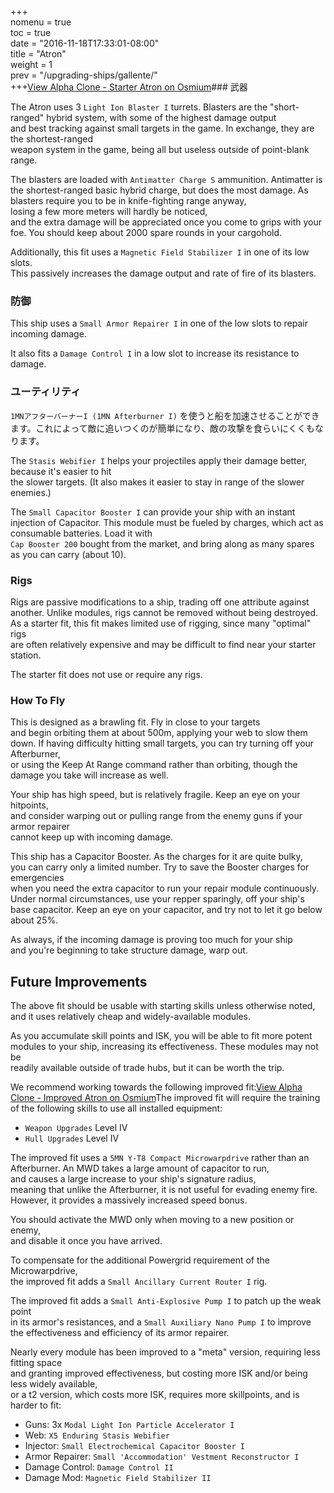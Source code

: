 +++  
nomenu = true  
toc = true  
date = "2016-11-18T17:33:01-08:00"  
title = "Atron"  
weight = 1  
prev = "/upgrading-ships/gallente/"  
+++<object type="image/svg+xml" data="https://o.smium.org/api/convert/118501/svg/118501-alpha-clone---starter-atron.svg?privatetoken=7015883971993010176"><a href="https://o.smium.org/loadout/private/118501/7015883971993010176">View Alpha Clone - Starter Atron on Osmium</a></object>### 武器

The Atron uses 3 `Light Ion Blaster I` turrets. Blasters are the "short-ranged" hybrid system, with some of the highest damage output   
and best tracking against small targets in the game. In exchange, they are the shortest-ranged  
weapon system in the game, being all but useless outside of point-blank range.

The blasters are loaded with `Antimatter Charge S` ammunition. Antimatter is the shortest-ranged basic hybrid charge, but does the most damage. As blasters require you to be in knife-fighting range anyway,  
losing a few more meters will hardly be noticed,  
and the extra damage will be appreciated once you come to grips with your foe. You should keep about 2000 spare rounds in your cargohold.

Additionally, this fit uses a `Magnetic Field Stabilizer I` in one of its low slots.  
This passively increases the damage output and rate of fire of its blasters.

### 防御

This ship uses a `Small Armor Repairer I` in one of the low slots to repair incoming damage.

It also fits a `Damage Control I` in a low slot to increase its resistance to damage.

### ユーティリティ

`1MNアフターバーナーI (1MN Afterburner I)` を使うと船を加速させることができます。これによって敵に追いつくのが簡単になり、敵の攻撃を食らいにくくもなります。

The `Stasis Webifier I` helps your projectiles apply their damage better, because it's easier to hit  
the slower targets. (It also makes it easier to stay in range of the slower enemies.)

The `Small Capacitor Booster I` can provide your ship with an instant injection of Capacitor. This module must be fueled by charges, which act as consumable batteries. Load it with   
`Cap Booster 200` bought from the market, and bring along as many spares as you can carry (about 10).

### Rigs

Rigs are passive modifications to a ship, trading off one attribute against another. Unlike modules, rigs cannot be removed without being destroyed. As a starter fit, this fit makes limited use of rigging, since many "optimal" rigs  
are often relatively expensive and may be difficult to find near your starter station.

The starter fit does not use or require any rigs.

### How To Fly

This is designed as a brawling fit. Fly in close to your targets  
and begin orbiting them at about 500m, applying your web to slow them down. If having difficulty hitting small targets, you can try turning off your Afterburner,  
or using the Keep At Range command rather than orbiting, though the damage you take will increase as well.

Your ship has high speed, but is relatively fragile. Keep an eye on your hitpoints,  
and consider warping out or pulling range from the enemy guns if your armor repairer  
cannot keep up with incoming damage.

This ship has a Capacitor Booster. As the charges for it are quite bulky,  
you can carry only a limited number. Try to save the Booster charges for emergencies  
when you need the extra capacitor to run your repair module continuously. Under normal circumstances, use your repper sparingly, off your ship's base capacitor. Keep an eye on your capacitor, and try not to let it go below about 25%.

As always, if the incoming damage is proving too much for your ship  
and you're beginning to take structure damage, warp out.

## Future Improvements

The above fit should be usable with starting skills unless otherwise noted,  
and it uses relatively cheap and widely-available modules.

As you accumulate skill points and ISK, you will be able to fit more potent  
modules to your ship, increasing its effectiveness. These modules may not be  
readily available outside of trade hubs, but it can be worth the trip.

We recommend working towards the following improved fit:<object type="image/svg+xml" data="https://o.smium.org/api/convert/118502/svg/118502-alpha-clone---improved-atron.svg?privatetoken=2111440561624842240"><a href="https://o.smium.org/loadout/private/118502/2111440561624842240">View Alpha Clone - Improved Atron on Osmium</a></object>The improved fit will require the training of the following skills to use all installed equipment:

* `Weapon Upgrades` Level IV
* `Hull Upgrades` Level IV

The improved fit uses a `5MN Y-T8 Compact Microwarpdrive` rather than an Afterburner. An MWD takes a large amount of capacitor to run,   
and causes a large increase to your ship's signature radius,  
meaning that unlike the Afterburner, it is not useful for evading enemy fire. However, it provides a massively increased speed bonus.

You should activate the MWD only when moving to a new position or enemy,  
and disable it once you have arrived.

To compensate for the additional Powergrid requirement of the Microwarpdrive,  
the improved fit adds a `Small Ancillary Current Router I` rig.

The improved fit adds a `Small Anti-Explosive Pump I` to patch up the weak point  
in its armor's resistances, and a `Small Auxiliary Nano Pump I` to improve  
the effectiveness and efficiency of its armor repairer.

Nearly every module has been improved to a "meta" version, requiring less fitting space  
and granting improved effectiveness, but costing more ISK and/or being less widely available,  
or a t2 version, which costs more ISK, requires more skillpoints, and is harder to fit:

* Guns: 3x `Modal Light Ion Particle Accelerator I`
* Web: `X5 Enduring Stasis Webifier`
* Injector: `Small Electrochemical Capacitor Booster I`
* Armor Repairer: `Small 'Accommodation' Vestment Reconstructor I`
* Damage Control: `Damage Control II`
* Damage Mod: `Magnetic Field Stabilizer II`